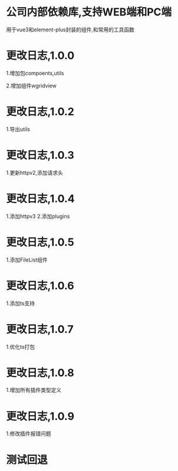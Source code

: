 # 公司内部依赖库,支持WEB端和PC端
用于vue3和element-plus封装的组件,和常用的工具函数

# 更改日志,1.0.0

1.增加包compoents,utils

2.增加组件wgridview


# 更改日志,1.0.2

1.导出utils

# 更改日志,1.0.3

1.更新httpv2,添加请求头

# 更改日志,1.0.4

1.添加httpv3
2.添加plugins

# 更改日志,1.0.5

1.添加FileList组件

# 更改日志,1.0.6

1.添加ts支持

# 更改日志,1.0.7

1.优化ts打包

# 更改日志,1.0.8

1.增加所有插件类型定义

# 更改日志,1.0.9

1.修改插件报错问题

# 测试回退